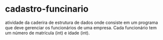 # cadastro-funcinario
 atividade da caderira de estrutura de dados onde consiste em um programa que deve gerenciar os funcionários de uma empresa. Cada funcionário tem um número de matrícula (int) e idade (int).
